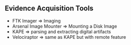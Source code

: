 ## Evidence Acquisition Tools
- FTK Imager => Imaging
- Arsenal Image Mounter => Mounting a Disk Image
- KAPE => parsing and extracting digital artifacts
- Velociraptor => same as KAPE but with remote feature
